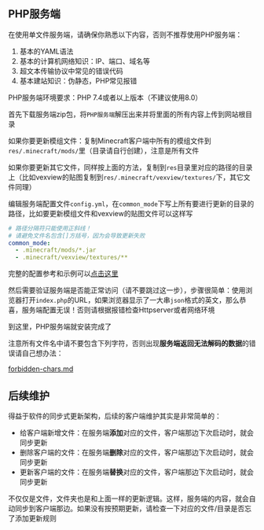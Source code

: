 ## PHP服务端

在使用单文件服务端，请确保你熟悉以下内容，否则不推荐使用PHP服务端：

1. 基本的YAML语法
2. 基本的计算机网络知识：IP、端口、域名等
3. 超文本传输协议中常见的错误代码
4. 基本建站知识：伪静态，PHP常见报错

PHP服务端环境要求：PHP 7.4或者以上版本（不建议使用8.0）

首先下载服务端zip包，将`PHP服务端`解压出来并将里面的所有内容上传到网站根目录

如果你要更新模组文件：复制Minecraft客户端中所有的模组文件到`res/.minecraft/mods/`里（目录请自行创建），注意是所有文件

如果你要更新其它文件，同样按上面的方法，复制到`res`目录里对应的路径的目录上（比如vexview的贴图复制到`res/.minecraft/vexview/textures/`下，其它文件同理）

编辑服务端配置文件`config.yml`，在`common_mode`下写上所有要进行更新的目录的路径，比如要更新模组文件和vexview的贴图文件可以这样写

```yaml
# 路径分隔符只能使用正斜线！
# 请避免文件名包含[]方括号，因为会导致更新失败
common_mode:
  - .minecraft/mods/*.jar
  - .minecraft/vexview/textures/**
```

完整的配置参考和示例可以[点击这里](reference.md)

然后需要验证服务端是否能正常访问（请不要跳过这一步），步骤很简单：使用浏览器打开`index.php`的URL，如果浏览器显示了一大串`json`格式的英文，那么恭喜，服务端配置无误！否则请根据报错检查Httpserver或者网络环境

到这里，PHP服务端就安装完成了

注意所有文件名中请不要包含下列字符，否则出现**服务端返回无法解码的数据**的错误请自己想办法：

[forbidden-chars.md](forbidden-chars.md ':include')

## 后续维护

得益于软件的同步式更新架构，后续的客户端维护其实是非常简单的：

+ 给客户端新增文件：在服务端**添加**对应的文件，客户端那边下次启动时，就会同步更新
+ 删除客户端的文件：在服务端**删除**对应的文件，客户端那边下次启动时，就会同步更新
+ 更新客户端的文件：在服务端**替换**对应的文件，客户端那边下次启动时，就会同步更新

不仅仅是文件，文件夹也是和上面一样的更新逻辑。这样，服务端的内容，就会自动同步到客户端那边。如果没有按预期更新，请检查一下对应的文件/目录是否忘了添加更新规则
